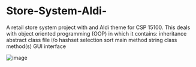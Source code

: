# Store-System-Aldi-

A retail store system project with and Aldi theme for CSP 15100. 
This deals with object oriented programming (OOP) in which it contains:
inheritance
abstract class
file i/o
hashset
selection sort
main method
string class method(s)
GUI
interface

![image](https://user-images.githubusercontent.com/82007933/172510389-cbf42738-b3a1-40ad-941f-adc1c1c7a685.png)
